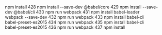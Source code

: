 npm install
  428  npm install --save-dev @babel/core
  429  npm install --save-dev @babel/cli
  430  npm run webpack
  431  npm install babel-loader webpack --save-dev
  432  npm run webpack
  433  npm install babel-cli babel-preset-es2015
  434  npm run webpack
  435  npm install babel-cli babel-preset-es2015
  436  npm run webpack
  437  npm install
